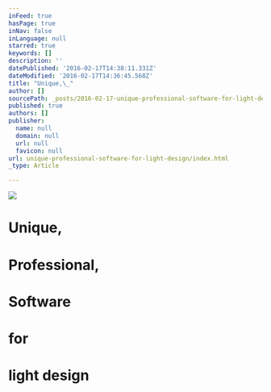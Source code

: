 ```yaml
---
inFeed: true
hasPage: true
inNav: false
inLanguage: null
starred: true
keywords: []
description: ''
datePublished: '2016-02-17T14:38:11.331Z'
dateModified: '2016-02-17T14:36:45.568Z'
title: "Unique,\_"
author: []
sourcePath: _posts/2016-02-17-unique-professional-software-for-light-design.md
published: true
authors: []
publisher:
  name: null
  domain: null
  url: null
  favicon: null
url: unique-professional-software-for-light-design/index.html
_type: Article

---
```

![](https://the-grid-user-content.s3-us-west-2.amazonaws.com/3b95521d-ca75-4113-b84b-2228d5432fbd.jpg)

# Unique, 

# Professional, 

# Software 

# for 

# light design